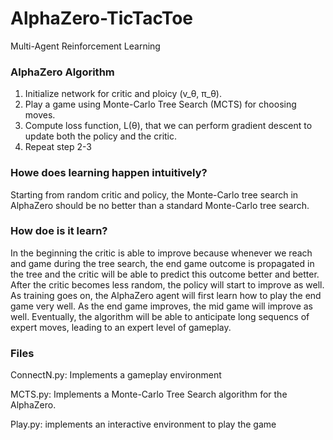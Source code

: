 # AlphaZero-TicTacToe
Multi-Agent Reinforcement Learning

### AlphaZero Algorithm
1. Initialize network for critic and ploicy (v_θ, π_θ).
2. Play a game using Monte-Carlo Tree Search (MCTS) for choosing moves.
3. Compute loss function, L(θ), that we can perform gradient descent to update both the policy and the critic.
4. Repeat step 2-3


### Howe does learning happen intuitively?
Starting from random critic and policy, the Monte-Carlo tree search in AlphaZero should be no better than a standard Monte-Carlo tree search.

### How doe is it learn?
In the beginning the critic is able to improve because whenever we reach and game during the tree search, the end game outcome is propagated in the tree and the critic will be able to predict this outcome better and better. After the critic becomes less random, the policy will start to improve as well. As training goes on, the AlphaZero agent will first learn how to play the end game very well. As the end game improves, the mid game will improve as well. Eventually, the algorithm will be able to anticipate long sequencs of expert moves, leading to an expert level of gameplay.


### Files
ConnectN.py: Implements a gameplay environment

MCTS.py: Implements a Monte-Carlo Tree Search algorithm for the AlphaZero.

Play.py: implements an interactive environment to play the game
